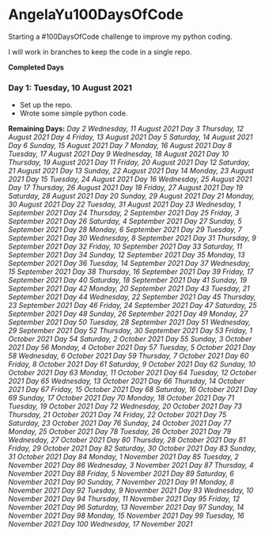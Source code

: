 # AngelaYu100DaysOfCode
Starting a #100DaysOfCode challenge to improve my python coding.

I will work in branches to keep the code in a single repo.

<strong>Completed Days</strong>
<h3>Day 1: Tuesday, 10 August 2021</h3>
<ul>
<li>Set up the repo.</li>
<li>Wrote some simple python code.</li>
</ul>

<strong>Remaining Days:</strong>
<em>
Day 2	Wednesday, 11 August 2021
Day 3	Thursday, 12 August 2021
Day 4	Friday, 13 August 2021
Day 5	Saturday, 14 August 2021
Day 6	Sunday, 15 August 2021
Day 7	Monday, 16 August 2021
Day 8	Tuesday, 17 August 2021
Day 9	Wednesday, 18 August 2021
Day 10	Thursday, 19 August 2021
Day 11	Friday, 20 August 2021
Day 12	Saturday, 21 August 2021
Day 13	Sunday, 22 August 2021
Day 14	Monday, 23 August 2021
Day 15	Tuesday, 24 August 2021
Day 16	Wednesday, 25 August 2021
Day 17	Thursday, 26 August 2021
Day 18	Friday, 27 August 2021
Day 19	Saturday, 28 August 2021
Day 20	Sunday, 29 August 2021
Day 21	Monday, 30 August 2021
Day 22	Tuesday, 31 August 2021
Day 23	Wednesday, 1 September 2021
Day 24	Thursday, 2 September 2021
Day 25	Friday, 3 September 2021
Day 26	Saturday, 4 September 2021
Day 27	Sunday, 5 September 2021
Day 28	Monday, 6 September 2021
Day 29	Tuesday, 7 September 2021
Day 30	Wednesday, 8 September 2021
Day 31	Thursday, 9 September 2021
Day 32	Friday, 10 September 2021
Day 33	Saturday, 11 September 2021
Day 34	Sunday, 12 September 2021
Day 35	Monday, 13 September 2021
Day 36	Tuesday, 14 September 2021
Day 37	Wednesday, 15 September 2021
Day 38	Thursday, 16 September 2021
Day 39	Friday, 17 September 2021
Day 40	Saturday, 18 September 2021
Day 41	Sunday, 19 September 2021
Day 42	Monday, 20 September 2021
Day 43	Tuesday, 21 September 2021
Day 44	Wednesday, 22 September 2021
Day 45	Thursday, 23 September 2021
Day 46	Friday, 24 September 2021
Day 47	Saturday, 25 September 2021
Day 48	Sunday, 26 September 2021
Day 49	Monday, 27 September 2021
Day 50	Tuesday, 28 September 2021
Day 51	Wednesday, 29 September 2021
Day 52	Thursday, 30 September 2021
Day 53	Friday, 1 October 2021
Day 54	Saturday, 2 October 2021
Day 55	Sunday, 3 October 2021
Day 56	Monday, 4 October 2021
Day 57	Tuesday, 5 October 2021
Day 58	Wednesday, 6 October 2021
Day 59	Thursday, 7 October 2021
Day 60	Friday, 8 October 2021
Day 61	Saturday, 9 October 2021
Day 62	Sunday, 10 October 2021
Day 63	Monday, 11 October 2021
Day 64	Tuesday, 12 October 2021
Day 65	Wednesday, 13 October 2021
Day 66	Thursday, 14 October 2021
Day 67	Friday, 15 October 2021
Day 68	Saturday, 16 October 2021
Day 69	Sunday, 17 October 2021
Day 70	Monday, 18 October 2021
Day 71	Tuesday, 19 October 2021
Day 72	Wednesday, 20 October 2021
Day 73	Thursday, 21 October 2021
Day 74	Friday, 22 October 2021
Day 75	Saturday, 23 October 2021
Day 76	Sunday, 24 October 2021
Day 77	Monday, 25 October 2021
Day 78	Tuesday, 26 October 2021
Day 79	Wednesday, 27 October 2021
Day 80	Thursday, 28 October 2021
Day 81	Friday, 29 October 2021
Day 82	Saturday, 30 October 2021
Day 83	Sunday, 31 October 2021
Day 84	Monday, 1 November 2021
Day 85	Tuesday, 2 November 2021
Day 86	Wednesday, 3 November 2021
Day 87	Thursday, 4 November 2021
Day 88	Friday, 5 November 2021
Day 89	Saturday, 6 November 2021
Day 90	Sunday, 7 November 2021
Day 91	Monday, 8 November 2021
Day 92	Tuesday, 9 November 2021
Day 93	Wednesday, 10 November 2021
Day 94	Thursday, 11 November 2021
Day 95	Friday, 12 November 2021
Day 96	Saturday, 13 November 2021
Day 97	Sunday, 14 November 2021
Day 98	Monday, 15 November 2021
Day 99	Tuesday, 16 November 2021
Day 100	Wednesday, 17 November 2021
</em>